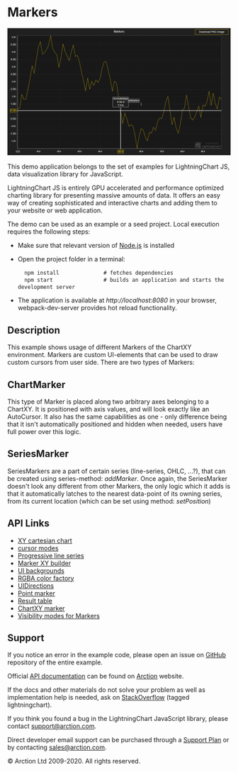 # Markers

![Markers](markers.png)

This demo application belongs to the set of examples for LightningChart JS, data visualization library for JavaScript.

LightningChart JS is entirely GPU accelerated and performance optimized charting library for presenting massive amounts of data. It offers an easy way of creating sophisticated and interactive charts and adding them to your website or web application.

The demo can be used as an example or a seed project. Local execution requires the following steps:

- Make sure that relevant version of [Node.js](https://nodejs.org/en/download/) is installed
- Open the project folder in a terminal:

        npm install              # fetches dependencies
        npm start                # builds an application and starts the development server

- The application is available at *http://localhost:8080* in your browser, webpack-dev-server provides hot reload functionality.


## Description

This example shows usage of different Markers of the ChartXY environment.
Markers are custom UI-elements that can be used to draw custom cursors from user side. There are two types of Markers:

## ChartMarker

This type of Marker is placed along two arbitrary axes belonging to a ChartXY. It is positioned with axis values, and will look exactly like an AutoCursor. It also has the same capabilities as one - only difference being that it isn't automatically positioned and hidden when needed, users have full power over this logic.

## SeriesMarker

SeriesMarkers are a part of certain series (line-series, OHLC, ...?), that can be created using series-method: *addMarker*. Once again, the SeriesMarker doesn't look any different from other Markers, the only logic which it adds is that it automatically latches to the nearest data-point of its owning series, from its current location (which can be set using method: *setPosition*)


## API Links

* [XY cartesian chart]
* [cursor modes]
* [Progressive line series]
* [Marker XY builder]
* [UI backgrounds]
* [RGBA color factory]
* [UIDirections]
* [Point marker]
* [Result table]
* [ChartXY marker]
* [Visibility modes for Markers]


## Support

If you notice an error in the example code, please open an issue on [GitHub][0] repository of the entire example.

Official [API documentation][1] can be found on [Arction][2] website.

If the docs and other materials do not solve your problem as well as implementation help is needed, ask on [StackOverflow][3] (tagged lightningchart).

If you think you found a bug in the LightningChart JavaScript library, please contact support@arction.com.

Direct developer email support can be purchased through a [Support Plan][4] or by contacting sales@arction.com.

[0]: https://github.com/Arction/
[1]: https://www.arction.com/lightningchart-js-api-documentation/
[2]: https://www.arction.com
[3]: https://stackoverflow.com/questions/tagged/lightningchart
[4]: https://www.arction.com/support-services/

© Arction Ltd 2009-2020. All rights reserved.


[XY cartesian chart]: https://www.arction.com/lightningchart-js-api-documentation/v2.0.0/classes/chartxy.html
[cursor modes]: https://www.arction.com/lightningchart-js-api-documentation/v2.0.0/enums/autocursormodes.html
[Progressive line series]: https://www.arction.com/lightningchart-js-api-documentation/v2.0.0/classes/progressivelineseries.html
[Marker XY builder]: https://www.arction.com/lightningchart-js-api-documentation/v2.0.0/globals.html#markerbuilders
[UI backgrounds]: https://www.arction.com/lightningchart-js-api-documentation/v2.0.0/globals.html#uibackgrounds
[RGBA color factory]: https://www.arction.com/lightningchart-js-api-documentation/v2.0.0/globals.html#colorrgba
[UIDirections]: https://www.arction.com/lightningchart-js-api-documentation/v2.0.0/enums/uidirections.html
[Point marker]: https://www.arction.com/lightningchart-js-api-documentation/v2.0.0/interfaces/pointmarker.html
[Result table]: https://www.arction.com/lightningchart-js-api-documentation/v2.0.0/interfaces/resulttable.html
[ChartXY marker]: https://www.arction.com/lightningchart-js-api-documentation/v2.0.0/classes/chartmarkerxy.html
[Visibility modes for Markers]: https://www.arction.com/lightningchart-js-api-documentation/v2.0.0/enums/uivisibilitymodes.html

